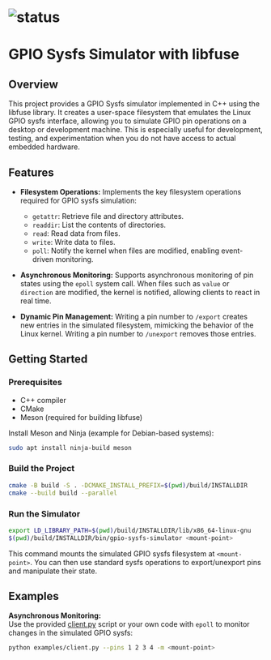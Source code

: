 # ![status](https://github.com/krjakbrjak/gpio-sysfs-simulator/actions/workflows/build-tests.yml/badge.svg)

# GPIO Sysfs Simulator with libfuse

## Overview

This project provides a GPIO Sysfs simulator implemented in C++ using the libfuse library. It creates a user-space filesystem that emulates the Linux GPIO sysfs interface, allowing you to simulate GPIO pin operations on a desktop or development machine. This is especially useful for development, testing, and experimentation when you do not have access to actual embedded hardware.

## Features

- **Filesystem Operations:** Implements the key filesystem operations required for GPIO sysfs simulation:
  - `getattr`: Retrieve file and directory attributes.
  - `readdir`: List the contents of directories.
  - `read`: Read data from files.
  - `write`: Write data to files.
  - `poll`: Notify the kernel when files are modified, enabling event-driven monitoring.

- **Asynchronous Monitoring:** Supports asynchronous monitoring of pin states using the `epoll` system call. When files such as `value` or `direction` are modified, the kernel is notified, allowing clients to react in real time.

- **Dynamic Pin Management:** Writing a pin number to `/export` creates new entries in the simulated filesystem, mimicking the behavior of the Linux kernel. Writing a pin number to `/unexport` removes those entries.

## Getting Started

### Prerequisites

- C++ compiler
- CMake
- Meson (required for building libfuse)

Install Meson and Ninja (example for Debian-based systems):

```sh
sudo apt install ninja-build meson
```

### Build the Project

```sh
cmake -B build -S . -DCMAKE_INSTALL_PREFIX=$(pwd)/build/INSTALLDIR
cmake --build build --parallel
```

### Run the Simulator

```sh
export LD_LIBRARY_PATH=$(pwd)/build/INSTALLDIR/lib/x86_64-linux-gnu
$(pwd)/build/INSTALLDIR/bin/gpio-sysfs-simulator <mount-point>
```

This command mounts the simulated GPIO sysfs filesystem at `<mount-point>`. You can then use standard sysfs operations to export/unexport pins and manipulate their state.

## Examples

**Asynchronous Monitoring:**  
Use the provided [client.py](./examples/client.py) script or your own code with `epoll` to monitor changes in the simulated GPIO sysfs:

```sh
python examples/client.py --pins 1 2 3 4 -m <mount-point>
```

